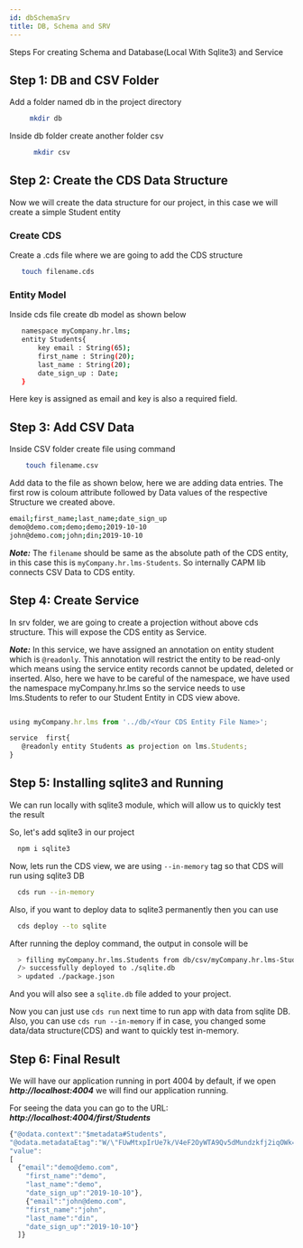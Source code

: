 ```yaml
---
id: dbSchemaSrv
title: DB, Schema and SRV
---
```


Steps For creating Schema and Database(Local With Sqlite3) and Service

 ## Step 1: DB and CSV Folder
 
 Add a folder named db in the project directory

 ```sh
      mkdir db 
```
Inside db folder create another folder csv

```sh
      mkdir csv
``` 

## Step 2: Create the CDS Data Structure

Now we will create the data structure for our project, in this case we will create a simple Student entity 

### Create CDS

Create a .cds file where we are going to add the CDS structure

```sh
   touch filename.cds
```

### Entity Model

Inside cds file  create db model as shown below

 ```sh
    namespace myCompany.hr.lms;
    entity Students{
        key email : String(65);
        first_name : String(20);
        last_name : String(20);
        date_sign_up : Date;
    }
```  
Here key is assigned as email and key is also a required field. 

## Step 3: Add CSV Data

Inside CSV folder create file using command

```sh
    touch filename.csv
```  
Add data to the file as shown below, here we are adding data entries. The first row is coloum attribute followed by Data values of the respective Structure we created above.

```sh
email;first_name;last_name;date_sign_up
demo@demo.com;demo;demo;2019-10-10
john@demo.com;john;din;2019-10-10
``` 
  ***Note:*** The `filename` should be same as the absolute path of the CDS entity, in this case this is `myCompany.hr.lms-Students`. So internally CAPM lib connects CSV Data to CDS entity.

 ## Step 4: Create Service

In srv folder, we are going to create a projection without above cds structure. This will expose the CDS entity as Service. 


 ***Note:*** In this service, we have assigned an annotation on entity student which is `@readonly`. This annotation will restrict the entity to be read-only which means using the service entity records cannot be updated, deleted or inserted.
Also, here we have to be careful of the namespace, we have used the namespace myCompany.hr.lms so the service needs to use lms.Students to refer to our Student Entity in CDS view above.


```javascript    

using myCompany.hr.lms from '../db/<Your CDS Entity File Name>';

service  first{
   @readonly entity Students as projection on lms.Students;
}
``` 

## Step 5: Installing sqlite3 and Running

We can run locally with sqlite3 module, which will allow us to quickly test the result

So, let's add sqlite3 in our project
```sh    
  npm i sqlite3
```
Now, lets run the CDS view, we are using `--in-memory` tag so that CDS will run using sqlite3 DB

```sh    
  cds run --in-memory
```
Also, if you want to deploy data to sqlite3 permanently then you can use 

```sh
  cds deploy --to sqlite
```
After running the deploy command, the output in console will be 

```sh
  > filling myCompany.hr.lms.Students from db/csv/myCompany.hr.lms-Students.csv
  /> successfully deployed to ./sqlite.db
  > updated ./package.json
 ```
 And you will also see a `sqlite.db` file added to your project.

 Now you can just use `cds run` next time to run app with data from sqlite DB. Also, you can use `cds run --in-memory` if in case, you changed some data/data structure(CDS) and want to quickly test in-memory.

 
 ## Step 6: Final Result

 We will have our application running in port 4004 by default, if we open ***http://localhost:4004*** we will find our application running.

 For seeing the data you can go to the URL: ***http://localhost:4004/first/Students***
 
 
  ```javascript
  {"@odata.context":"$metadata#Students",
  "@odata.metadataEtag":"W/\"FUwMtxpIrUe7k/V4eF2OyWTA9Qv5dMundzkfj2iqOWk=\"",
  "value":
  [
    {"email":"demo@demo.com",
      "first_name":"demo",
      "last_name":"demo",
      "date_sign_up":"2019-10-10"},
      {"email":"john@demo.com",
      "first_name":"john",
      "last_name":"din",
      "date_sign_up":"2019-10-10"}
    ]}
  ```
